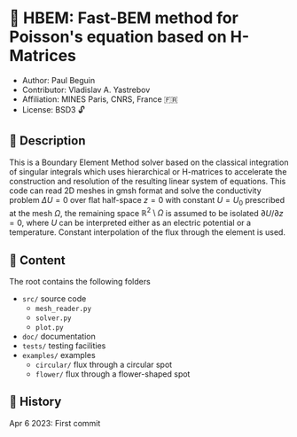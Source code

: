 # :rainbow: HBEM: Fast-BEM method for Poisson's equation based on H-Matrices

+ Author: Paul Beguin
+ Contributor: Vladislav A. Yastrebov
+ Affiliation: MINES Paris, CNRS, France :fr:
+ License: BSD3 :unlock:

## :book: Description

This is a Boundary Element Method solver based on the classical integration of singular integrals which uses hierarchical or H-matrices to accelerate the construction and resolution of the resulting linear system of equations. This code can read 2D meshes in gmsh format and solve the conductivity problem $\Delta U = 0$ over flat half-space $z=0$ with constant $U=U_0$ prescribed at the mesh $\Omega$, the remaining space $\mathbb R^2\setminus\Omega$ is assumed to be isolated $\partial U/\partial z = 0$, where $U$ can be interpreted either as an electric potential or a temperature. Constant interpolation of the flux through the element is used.

## :green_book: Content

The root contains the following folders
+ `src/` source code
  + `mesh_reader.py`
  + `solver.py`
  + `plot.py`
+ `doc/` documentation
+ `tests/` testing facilities
+ `examples/` examples
  + `circular/` flux through a circular spot
  + `flower/` flux through a flower-shaped spot

## :paperclip: History

Apr 6 2023: First commit




